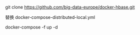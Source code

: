 
git clone https://github.com/big-data-europe/docker-hbase.git

替换 docker-compose-distributed-local.yml

docker-compose -f up -d